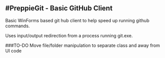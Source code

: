 #PreppieGit - Basic GitHub Client
-------------------------

Basic WinForms based git hub client to help speed up running github commands.

Uses input/output redirection from a process running git.exe.

###TO-DO
Move file/folder manipulation to separate class and away from UI code